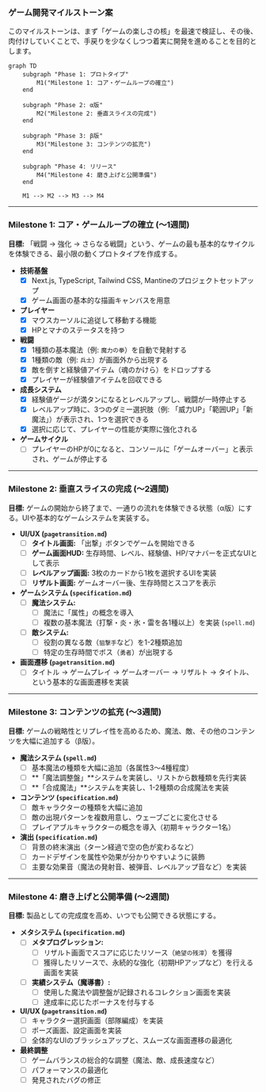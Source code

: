 ### ゲーム開発マイルストーン案

このマイルストーンは、まず「ゲームの楽しさの核」を最速で検証し、その後、肉付けしていくことで、手戻りを少なくしつつ着実に開発を進めることを目的とします。

```mermaid
graph TD
    subgraph "Phase 1: プロトタイプ"
        M1("Milestone 1: コア・ゲームループの確立")
    end
    
    subgraph "Phase 2: α版"
        M2("Milestone 2: 垂直スライスの完成")
    end

    subgraph "Phase 3: β版"
        M3("Milestone 3: コンテンツの拡充")
    end

    subgraph "Phase 4: リリース"
        M4("Milestone 4: 磨き上げと公開準備")
    end

    M1 --> M2 --> M3 --> M4
```

---

### Milestone 1: コア・ゲームループの確立 (～1週間)
**目標:** 「戦闘 → 強化 → さらなる戦闘」という、ゲームの最も基本的なサイクルを体験できる、最小限の動くプロトタイプを作成する。

-   **技術基盤**
    -   [x] Next.js, TypeScript, Tailwind CSS, Mantineのプロジェクトセットアップ
    -   [x] ゲーム画面の基本的な描画キャンバスを用意
-   **プレイヤー**
    -   [x] マウスカーソルに追従して移動する機能
    -   [x] HPとマナのステータスを持つ
-   **戦闘**
    -   [x] 1種類の基本魔法（例: `魔力の拳`）を自動で発射する
    -   [x] 1種類の敵（例: `兵士`）が画面外から出現する
    -   [x] 敵を倒すと経験値アイテム（魂のかけら）をドロップする
    -   [x] プレイヤーが経験値アイテムを回収できる
-   **成長システム**
    -   [x] 経験値ゲージが満タンになるとレベルアップし、戦闘が一時停止する
    -   [x] レベルアップ時に、3つのダミー選択肢（例: 「威力UP」「範囲UP」「新魔法」）が表示され、1つを選択できる
    -   [x] 選択に応じて、プレイヤーの性能が実際に強化される
-   **ゲームサイクル**
    -   [ ] プレイヤーのHPが0になると、コンソールに「ゲームオーバー」と表示され、ゲームが停止する

---

### Milestone 2: 垂直スライスの完成 (～2週間)
**目標:** ゲームの開始から終了まで、一通りの流れを体験できる状態（α版）にする。UIや基本的なゲームシステムを実装する。

-   **UI/UX (`pagetransition.md`)**
    -   [ ] **タイトル画面:** 「出撃」ボタンでゲームを開始できる
    -   [ ] **ゲーム画面HUD:** 生存時間、レベル、経験値、HP/マナバーを正式なUIとして表示
    -   [ ] **レベルアップ画面:** 3枚のカードから1枚を選択するUIを実装
    -   [ ] **リザルト画面:** ゲームオーバー後、生存時間とスコアを表示
-   **ゲームシステム (`specification.md`)**
    -   [ ] **魔法システム:**
        -   [ ] 魔法に「属性」の概念を導入
        -   [ ] 複数の基本魔法（打撃・炎・氷・雷を各1種以上）を実装 (`spell.md`)
    -   [ ] **敵システム:**
        -   [ ] 役割の異なる敵（`狙撃手`など）を1-2種類追加
        -   [ ] 特定の生存時間でボス（`勇者`）が出現する
-   **画面遷移 (`pagetransition.md`)**
    -   [ ] タイトル → ゲームプレイ → ゲームオーバー → リザルト → タイトル、という基本的な画面遷移を実装

---

### Milestone 3: コンテンツの拡充 (～3週間)
**目標:** ゲームの戦略性とリプレイ性を高めるため、魔法、敵、その他のコンテンツを大幅に追加する（β版）。

-   **魔法システム (`spell.md`)**
    -   [ ] 基本魔法の種類を大幅に追加（各属性3～4種程度）
    -   [ ] **「魔法調整盤」**システムを実装し、リストから数種類を先行実装
    -   [ ] **「合成魔法」**システムを実装し、1-2種類の合成魔法を実装
-   **コンテンツ (`specification.md`)**
    -   [ ] 敵キャラクターの種類を大幅に追加
    -   [ ] 敵の出現パターンを複数用意し、ウェーブごとに変化させる
    -   [ ] プレイアブルキャラクターの概念を導入（初期キャラクター1名）
-   **演出 (`specification.md`)**
    -   [ ] 背景の終末演出（ターン経過で空の色が変わるなど）
    -   [ ] カードデザインを属性や効果が分かりやすいように装飾
    -   [ ] 主要な効果音（魔法の発射音、被弾音、レベルアップ音など）を実装

---

### Milestone 4: 磨き上げと公開準備 (～2週間)
**目標:** 製品としての完成度を高め、いつでも公開できる状態にする。

-   **メタシステム (`specification.md`)**
    -   [ ] **メタプログレッション:**
        -   [ ] リザルト画面でスコアに応じたリソース（`絶望の残滓`）を獲得
        -   [ ] 獲得したリソースで、永続的な強化（初期HPアップなど）を行える画面を実装
    -   [ ] **実績システム（魔導書）:**
        -   [ ] 使用した魔法や調整盤が記録されるコレクション画面を実装
        -   [ ] 達成率に応じたボーナスを付与する
-   **UI/UX (`pagetransition.md`)**
    -   [ ] キャラクター選択画面（部隊編成）を実装
    -   [ ] ポーズ画面、設定画面を実装
    -   [ ] 全体的なUIのブラッシュアップと、スムーズな画面遷移の最適化
-   **最終調整**
    -   [ ] ゲームバランスの総合的な調整（魔法、敵、成長速度など）
    -   [ ] パフォーマンスの最適化
    -   [ ] 発見されたバグの修正

